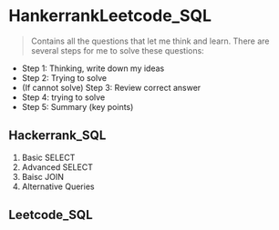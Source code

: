 # HankerrankLeetcode_SQL
> Contains all the questions that let me think and learn. 
There are several steps for me to solve these questions:
* Step 1: Thinking, write down my ideas
* Step 2: Trying to solve
* (If cannot solve) Step 3: Review correct answer
* Step 4: trying to solve 
* Step 5: Summary (key points)

## Hackerrank_SQL
1. Basic SELECT
2. Advanced SELECT
3. Baisc JOIN
4. Alternative Queries

## Leetcode_SQL
